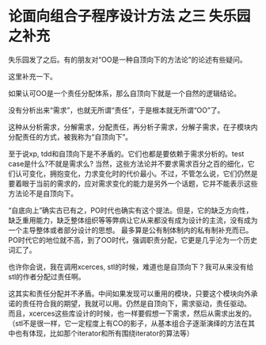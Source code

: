 # 论面向组合子程序设计方法 之三 失乐园 之补充

失乐园发了之后。有的朋友对“OO是一种自顶向下的方法论”的论述有些疑问。 

这里补充一下。 

如果认可OO是一个责任分配体系，那么自顶向下就是一个自然的逻辑结论。 


没有分析出来“需求”，也就无所谓“责任”，于是根本就无所谓“OO”了。 

这种从分析需求，分解需求，分配责任，再分析子需求，分解子需求，在子模块内分配责任的方式，被我称为“自顶向下”。 


至于说xp, tdd和自顶向下是不矛盾的。它们也都是要依赖于需求分析的。test case是什么?不就是需求么? 
当然，这些方法论并不要求需求百分之百的细化，它们认可变化，拥抱变化，力求变化时的代价最小。不过，不管怎么说，它们仍然是要着眼于当前的需求的，应对需求变化的能力是另外一个话题，它并不能表示这些方法论不是自顶向下。 

“自底向上”确实古已有之，PO时代也确实有这个提法。但是，它的缺乏方向性，缺乏重用能力，缺乏整体组织等等弊病让它从来都没有成为设计的主流，没有成为一个主导整体或者部分设计的思想。 
最多算是公有制体制内的私有制补充而已。PO时代它的地位就不高，到了OO时代，强调职责分配，它更是几乎沦为一个历史词汇了。 


也许你会说，我在调用xcerces, stl的时候，难道也是自顶向下？我可从来没有给stl的作者分配过责任啊。 

这其实和责任分配并不矛盾。中间如果发现可以重用的模块，只要这个模块向外承诺的责任符合我的期望，我就可以用。仍然是自顶向下，需求驱动，责任驱动。 
而且，xcerces这些库设计的时候，也一样要假想一下需求，然后从需求出发的。（stl不是很一样，它一定程度上有CO的影子，从基本组合子逐渐演绎的方法在其中也有体现，比如那个iterator和所有围绕iterator的算法等）
